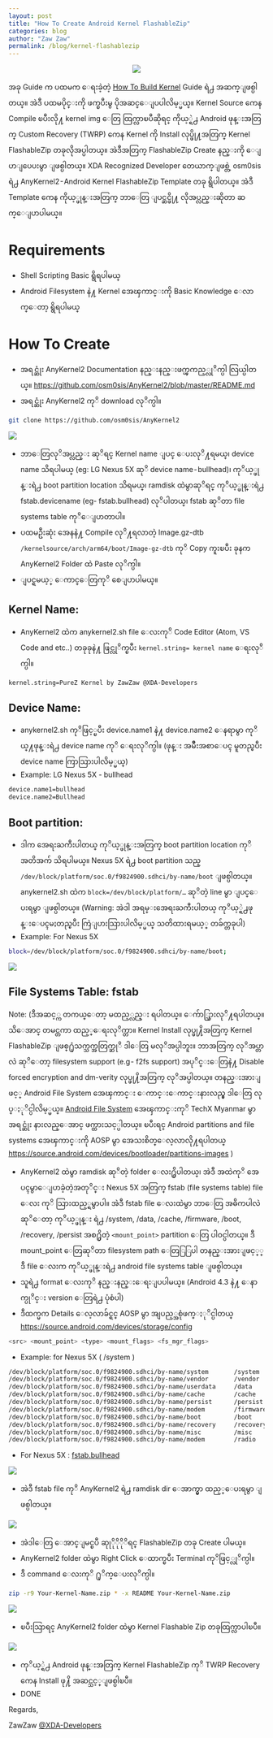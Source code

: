 ```yaml
---
layout: post
title: "How To Create Android Kernel FlashableZip"
categories: blog
author: "Zaw Zaw"
permalink: /blog/kernel-flashablezip
---
```


<p align="center">
 <img src="https://cdn-images-1.medium.com/max/1200/1*9pYZldzILwgx7FvJJbGD-A.png" />
</p>

အခု Guide က ပထမက ေရးခဲ့တဲ့ [How To Build Kernel](https://zawzaww.github.io/blog/2018/07/29/building-kernel.html) Guide ရဲ႕ အဆက္ျဖစ္ပါတယ္။ အဲဒီ ပထမပိုင္းကို ဖက္ၿပီးမွ ပိုအဆင္ေျပပါလိမ့္မယ္။ Kernel Source ကေန Compile ၿပီးလို႔ kernel img ေတြ ထြက္လာၿပီဆိုရင္ ကိုယ့္ရဲ႕ Android ဖုန္းအတြက္ Custom Recovery (TWRP) ကေန Kernel ကို Install လုပ္ဖို႔အတြက္ Kernel FlashableZip တခုလိုအပ္ပါတယ္။ အဲဒီအတြက္ FlashableZip Create နည္းကို ေျပာျပေပးမွာ ျဖစ္ပါတယ္။ XDA Recognized Developer တေယာက္ျဖစ္တဲ့ osm0sis ရဲ႕ AnyKernel2 - Android Kernel FlashableZip Template တခု ရွိပါတယ္။ အဲဒီ Template ကေန ကိုယ့္ဖုန္းအတြက္ ဘာေတြ ျပင္ဆင္ဖို႔ လိုအပ္လည္းဆိုတာ ဆက္ေျပာပါမယ္။


# Requirements
- Shell Scripting Basic ရွိရပါမယ္
- Android Filesystem နဲ႔ Kernel အေၾကာင္းကို Basic Knowledge ေလာက္ေတာ့ ရွိရပါမယ္


# How To Create
- အရင္ဆုံး AnyKernel2 Documentation နည္းနည္းဖက္ၾကည့္လုိက္ပါ လြယ္ပါတယ္။ 
https://github.com/osm0sis/AnyKernel2/blob/master/README.md
- အရင္ဆုံး AnyKernel2 ကုိ download လုိက္ပါ။

```bash
git clone https://github.com/osm0sis/AnyKernel2
```

<img src="https://cdn-images-1.medium.com/max/800/1*Mtv_oPxSpkJTmqM0reuQjA.png" />

- ဘာေတြလုိအပ္လည္း ဆုိရင္ Kernel name ျပင္ ေပးလုိ႔ရမယ္၊ device name သိရပါမယ္ (eg: LG Nexus 5X ဆုိ device name - bullhead)၊ ကုိယ့္ဖုန္းရဲ႕ boot partition location သိရမယ္၊ ramdisk ထဲမွာဆုိရင္ ကုိယ့္ဖုန္းရဲ႕ fstab.devicename (eg- fstab.bullhead) လုိပါတယ္၊ fstab ဆုိတာ file systems table ကုိေျပာတာပါ။
- ပထမဦးဆုံး အေနနဲ႔ Compile လုိ႔ရလာတဲ့ Image.gz-dtb `/kernelsource/arch/arm64/boot/Image-gz-dtb` ကုိ Copy ကူးၿပီး ခုနက AnyKernel2 Folder ထဲ Paste လုိက္ပါ။
- ျပင္ရမယ့္ ေကာင္ေတြကုိ စေျပာပါမယ္။

## Kernel Name:
- AnyKernel2 ထဲက anykernel2.sh file ေလးကုိ Code Editor (Atom, VS Code and etc..) တခုခုနဲ႔ ဖြင္လုိက္ၿပီး `kernel.string= kernel name` ေရးလုိက္ပါ။

```bash
kernel.string=PureZ Kernel by ZawZaw @XDA-Developers
```

## Device Name:
- anykernel2.sh ကုိဖြင့္ၿပီး device.name1 နဲ႔ device.name2 ေနရာမွာ ကုိယ္႔ဖုန္းရဲ႕ device name ကုိ ေရးလုိက္ပါ။ (ဖုန္း အမ်ဳိးအစာေပၚ မူတည္ၿပီး device name ကြာသြားပါလိမ့္မယ္)
- Example: LG Nexus 5X - bullhead

```bash
device.name1=bullhead
device.name2=Bullhead
```

## Boot partition:
- ဒါက အေရးႀကီးပါတယ္ ကုိယ့္ဖုန္းအတြက္ boot partition location ကုိ အတိအက် သိရပါမယ္။ Nexus 5X ရဲ႕ boot partition သည္ `/dev/block/platform/soc.0/f9824900.sdhci/by-name/boot` ျဖစ္ပါတယ္။ anykernel2.sh ထဲက `block=/dev/block/platform/…` ဆုိတဲ့ line မွာ ျပင္ေပးရမွာ ျဖစ္ပါတယ္။
(Warning: အဲဒါ အရမ္းအေရးႀကီးပါတယ္ ကုိယ့္ရဲ႕ဖုန္းေပၚမႈတည္ၿပီး ကြဲျပားသြားပါလိမ့္မယ္ သတိထားရမယ့္ တခ်က္တခုပါ)
- Example: For Nexus 5X

```bash
block=/dev/block/platform/soc.0/f9824900.sdhci/by-name/boot;
```

<img src= "https://cdn-images-1.medium.com/max/800/1*Q6PUEF1pMX8yrFjEVcjv7Q.png" />

## File Systems Table: fstab
Note: (ဒီအဆင့္က တကယ္ေတာ့ မထည့္လည္း ရပါတယ္။ ေက်ာ္သြားလုိ႔ရပါတယ္။ သိေအာင္ တမင္တကာ ထည့္ေရးလုိက္တာ။ Kernel Install လုပ္ဖု႔ိအတြက္ Kernel FlashableZip ျဖစ္႐ုံသက္သက္အတြက္ဆုိ ဒါေတြ မလုိအပ္ပါဘူး။ ဘာအတြက္ လုိအပ္တာလဲ ဆုိေတာ့ filesystem support (e.g - f2fs support) အပုိင္းေတြနဲ႔ Disable forced encryption and dm-verity လုပ္ဖု႔ိအတြက္ လုိအပ္ပါတယ္။ တနည္းအားျဖင့္ Android File System အေၾကာင္း ေကာင္းေကာင္းနားလည္မွ ဒါေတြ လုပ္ႏုိင္ပါလိမ့္မယ္။ [Android File System](http://techx.com.mm/features/249-things-to-know-about-android-file-system) အေၾကာင္းကုိ TechX Myanmar မွာ အရင္ဆုံး နားလည္ေအာင္ ဖက္ထားသင့္ပါတယ္။ ၿပီးရင္ Android partitions and file systems အေၾကာင္းကို AOSP မွာ အေသးစိတ္ေလ့လာလို႔ရပါတယ္ https://source.android.com/devices/bootloader/partitions-images
)
- AnyKernel2 ထဲမွာ ramdisk ဆုိတဲ့ folder ေလး႐ွိပါတယ္၊ အဲဒီ အထဲကုိ အေပၚမွာေျပာခဲ့တဲ့အတုိင္း Nexus 5X အတြက္ fstab (file systems table) file ေလး ကုိ သြားထည့္ရမွာပါ။ အဲဒီ fstab file ေလးထဲမွာ ဘာေတြ အဓိကပါလဲဆုိေတာ့ ကုိယ့္ဖုန္း ရဲ႕ /system, /data, /cache, /firmware, /boot, /recovery, /persist အစ႐ွိတဲ့ `<mount_point>` partition ေတြ ပါဝင္ပါတယ္။ ဒီ mount_point ေတြဆုိတာ filesystem path ေတြြြပါ တနည္းအားျဖင့္္ ဒီ file ေလးက ကုိယ့္ဖုန္းရဲ႕ android file systems table ျဖစ္ပါတယ္။
- သူရဲ႕ format ေလးကုိ နည္းနည္းေရးျပပါမယ္။ (Android 4.3 နဲ႔ ေနာက္ပုိင္း version ေတြရဲ႕ ပုံစံပါ)
- ဒီထက္မက Details ေလ့လာခ်င္ရင္ AOSP မွာ အျပည့္အစုံဖက္ႏုိင္ပါတယ္ https://source.android.com/devices/storage/config

```bash
<src> <mount_point> <type> <mount_flags> <fs_mgr_flags>
```

- Example: for Nexus 5X ( /system )

```bash
/dev/block/platform/soc.0/f9824900.sdhci/by-name/system       /system         ext4    ro,barrier=1,inode_readahead_blks=8                             wait,verify=/dev/block/platform/soc.0/f9824900.sdhci/by-name/metadata
/dev/block/platform/soc.0/f9824900.sdhci/by-name/vendor       /vendor         ext4    ro,barrier=1,inode_readahead_blks=8                             wait,verify=/dev/block/platform/soc.0/f9824900.sdhci/by-name/metadata
/dev/block/platform/soc.0/f9824900.sdhci/by-name/userdata     /data           ext4    noatime,nosuid,nodev,barrier=1,data=ordered,nomblk_io_submit,noauto_da_alloc,errors=panic,inode_readahead_blks=8 wait,check,forcefdeorfbe=/dev/block/platform/soc.0/f9824900.sdhci/by-name/metadata
/dev/block/platform/soc.0/f9824900.sdhci/by-name/cache        /cache          ext4    noatime,nosuid,nodev,barrier=1,data=ordered,nomblk_io_submit,noauto_da_alloc,errors=panic wait,check
/dev/block/platform/soc.0/f9824900.sdhci/by-name/persist      /persist        ext4    noatime,nosuid,nodev,barrier=1,data=ordered,nodelalloc,nomblk_io_submit,errors=panic wait,notrim
/dev/block/platform/soc.0/f9824900.sdhci/by-name/modem        /firmware       vfat    ro,shortname=lower,uid=1000,gid=1000,dmask=227,fmask=337,context=u:object_r:firmware_file:s0        wait
/dev/block/platform/soc.0/f9824900.sdhci/by-name/boot         /boot           emmc    defaults                                                        defaults
/dev/block/platform/soc.0/f9824900.sdhci/by-name/recovery     /recovery       emmc    defaults                                                        defaults
/dev/block/platform/soc.0/f9824900.sdhci/by-name/misc         /misc           emmc    defaults                                                        defaults
/dev/block/platform/soc.0/f9824900.sdhci/by-name/modem        /radio          emmc    defaults               
```

- For Nexus 5X : [fstab.bullhead](https://android.googlesource.com/device/lge/bullhead/+/oreo-r6-release/fstab.bullhead)

<img src="https://cdn-images-1.medium.com/max/800/1*8d91QeQy0FkwzDb81utVWg.png" />

- အဲဒီ fstab file ကုိ AnyKernel2 ရဲ႕ ramdisk dir ေအာက္မွာ ထည့္ေပးရမွာ ျဖစ္ပါတယ္။

<img src="https://cdn-images-1.medium.com/max/800/1*HS3KrXSTkWsBI-j1jUFnQQ.png" />

- အဲဒါေတြ ေအာင္ျမင္ၿပီ ဆုုိုိုိုိရင္ FlashableZip တခု Create ပါမယ္။
- AnyKernel2 folder ထဲမွာ Right Click ေထာက္ၿပီး Terminal ကုိဖြင့္လုိက္ပါ။
- ဒီ command ေလးကုိ ႐ုိက္ေပးလုိက္ပါ။

```bash
zip -r9 Your-Kernel-Name.zip * -x README Your-Kernel-Name.zip
```

<img src="https://cdn-images-1.medium.com/max/800/1*o_Sz0SNsQvZIo0UB8oCrSA.png" />

- ၿပီးသြာရင္ AnyKernel2 folder ထဲမွာ Kernel Flashable Zip တခုထြက္လာပါၿပီ။

<img src="https://cdn-images-1.medium.com/max/800/1*9pYZldzILwgx7FvJJbGD-A.png" />

- ကုိယ့္ရဲ႕ Android ဖုန္းအတြက္ Kernel FlashableZip ကုိ TWRP Recovery ကေန Install ဖု႔ိ အဆင္သင့္ျဖစ္ပါၿပီ။
- DONE


Regards,

ZawZaw [@XDA-Developers](https://forum.xda-developers.com/member.php?u=7581611)
